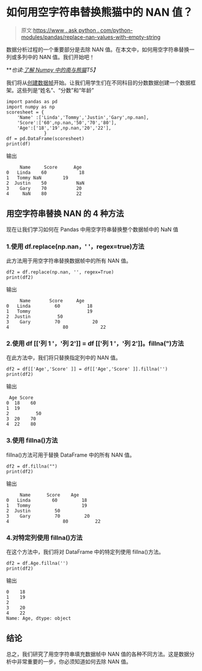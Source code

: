 # 如何用空字符串替换熊猫中的 NAN 值？

> 原文:[https://www . ask python . com/python-modules/pandas/replace-nan-values-with-empty-string](https://www.askpython.com/python-modules/pandas/replace-nan-values-with-empty-string)

数据分析过程的一个重要部分是去除 NAN 值。在本文中，如何用空字符串替换一列或多列中的 NAN 值。我们开始吧！

***也读:[了解 Numpy 中的南与熊猫](https://www.askpython.com/python/examples/nan-in-numpy-and-pandas)*T5】**

我们将从[创建数据帧](https://www.askpython.com/python-modules/pandas/dataframe-insert-function)开始。让我们用学生们在不同科目的分数数据创建一个数据框架。这些列是“姓名”、“分数”和“年龄”

```
import pandas as pd
import numpy as np
scoresheet = {
    'Name' :['Linda','Tommy','Justin','Gary',np.nan],
    'Score':['60',np.nan,'50','70','80'],
    'Age':['18','19',np.nan,'20','22'],
              }
df = pd.DataFrame(scoresheet)
print(df)

```

输出

```
     Name     Score      Age
0   Linda    60            18
1   Tommy NaN        19
2  Justin    50           NaN
3    Gary    70           20
4     NaN    80           22

```

## 用空字符串替换 NAN 的 4 种方法

现在让我们学习如何在 Pandas 中用空字符串替换整个数据帧中的 NaN 值

### 1.使用 df.replace(np.nan，' '，regex=true)方法

此方法用于用空字符串替换数据帧中的所有 NAN 值。

```
df2 = df.replace(np.nan, '', regex=True)
print(df2)

```

输出

```
     Name       Score     Age
0   Linda         60          18
1   Tommy                     19
2  Justin          50    
3    Gary         70            20
4                    80            22

```

### 2.使用 df [['列 1 '，'列 2']] = df [['列 1 '，'列 2']]。fillna(")方法

在此方法中，我们将只替换指定列中的 NAN 值。

```
df2 = df[['Age','Score' ]] = df[['Age','Score' ]].fillna('')
print(df2)

```

输出

```
 Age Score
0  18    60
1  19      
2          50
3  20    70
4  22    80

```

### 3.使用 fillna()方法

fillna()方法可用于替换 DataFrame 中的所有 NAN 值。

```
df2 = df.fillna("")
print(df2)

```

输出

```
     Name      Score    Age
0   Linda        60         18
1   Tommy                   19
2  Justin         50    
3    Gary         70         20
4                    80          22

```

### 4.对特定列使用 fillna()方法

在这个方法中，我们将对 DataFrame 中的特定列使用 fillna()方法。

```
df2 = df.Age.fillna('')
print(df2)

```

输出

```
0    18
1    19
2      
3    20
4    22
Name: Age, dtype: object

```

## 结论

总之，我们研究了用空字符串填充数据帧中 NAN 值的各种不同方法。这是数据分析中非常重要的一步，你必须知道如何去除 NAN 值。